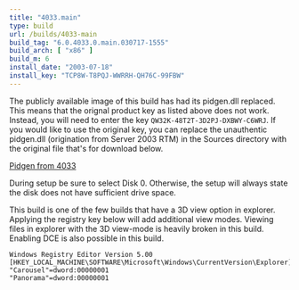```yaml
---
title: "4033.main"
type: build
url: /builds/4033-main
build_tag: "6.0.4033.0.main.030717-1555"
build_arch: [ "x86" ]
build_m: 6
install_date: "2003-07-18"
install_key: "TCP8W-T8PQJ-WWRRH-QH76C-99FBW"
---
```


The publicly available image of this build has had its pidgen.dll replaced. This means that the orignal product key as listed above does not work. Instead, you will need to enter the key `QW32K-48T2T-3D2PJ-DXBWY-C6WRJ`. If you would like to use the original key, you can replace the unauthentic pidgen.dll (origination from Server 2003 RTM) in the Sources directory with the original file that's for download below.

[Pidgen from 4033](/downloads/pidgen)

During setup be sure to select Disk 0. Otherwise, the setup will always state the disk does not have sufficient drive space.

This build is one of the few builds that have a 3D view option in explorer. Applying the registry key below will add additional view modes. Viewing files in explorer with the 3D view-mode is heavily broken in this build.  Enabling DCE is also possible in this build.

```
Windows Registry Editor Version 5.00
[HKEY_LOCAL_MACHINE\SOFTWARE\Microsoft\Windows\CurrentVersion\Explorer]
"Carousel"=dword:00000001
"Panorama"=dword:00000001
```